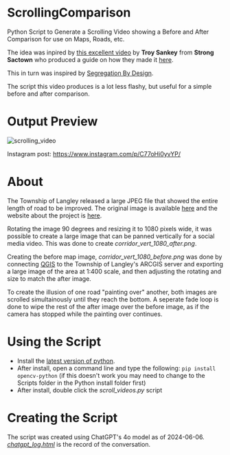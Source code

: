 # ScrollingComparison
Python Script to Generate a Scrolling Video showing a Before and After Comparison for use on Maps, Roads, etc. 

The idea was inpired by [this excellent video](https://www.reddit.com/r/Sacramento/comments/1d31ziz/a_reminder_of_what_freeways_and_urban_renewal/) by **Troy Sankey** from **Strong Sactown** who produced a guide on how they made it [here](https://www.strongsactown.org/2024/06/02/how-to-make-freeway-before-after-animations/).

This in turn was inspired by [Segregation By Design](https://www.segregationbydesign.com/).

The script this video produces is a lot less flashy, but useful for a simple before and after comparison.

# Output Preview
![scrolling_video](https://github.com/StrongTownsLangley/ScrollingComparison/assets/160652425/2d55c810-282d-449c-adb8-e49fb9c2c0f1)

Instagram post: https://www.instagram.com/p/C77oHi0yvYP/

# About
The Township of Langley released a large JPEG file that showed the entire length of road to be improved. The original image is available [here](https://www.tol.ca/en/connect/resources/get-involved/engage-tol/2024/216-Complete-Streets-Project/216-Corridor-Map_r5_Full-Corridor.jpg) and the website about the project is [here](https://www.tol.ca/en/connect/216-street-complete-street-project.aspx).

Rotating the image 90 degrees and resizing it to 1080 pixels wide, it was possible to create a large image that can be panned vertically for a social media video. This was done to create *corridor_vert_1080_after.png*.

Creating the before map image, *corridor_vert_1080_before.png* was done by connecting [QGIS](https://www.qgis.org/) to the Township of Langley's ARCGIS server and exporting a large image of the area at 1:400 scale, and then adjusting the rotating and size to match the after image.

To create the illusion of one road "painting over" another, both images are scrolled simultainously until they reach the bottom.
A seperate fade loop is done to wipe the rest of the after image over the before image, as if the camera has stopped while the painting over continues.

# Using the Script

* Install the [latest version of python](https://www.python.org/).
* After install, open a command line and type the following:
`pip install opencv-python`
(if this doesn't work you may need to change to the Scripts folder in the Python install folder first)
* After install, double click the *scroll_videos.py* script

# Creating the Script

The script was created using ChatGPT's 4o model as of 2024-06-06. *[chatgpt_log.html](https://htmlpreview.github.io/?https://github.com/StrongTownsLangley/ScrollingComparison/blob/main/chatgpt_log.html)* is the record of the conversation.
